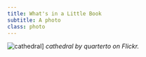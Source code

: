 ```yaml
---
title: What's in a Little Book
subtitle: A photo
class: photo
---
```


![cathedral](https://farm3.staticflickr.com/2893/11845502163_0b7e8c4f29_b.jpg)]
<cite>cathedral by quarterto on Flickr.</cite>
